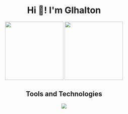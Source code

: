 <!--TITLE-->
<h1 align="center">Hi 👋! I'm Glhalton</h1>

<!--CARDS-->
<div align="center">
  
  <img src="https://github-readme-stats.vercel.app/api?username=glhalton&hide_title=false&hide_rank=false&show_icons=true&include_all_commits=true&count_private=true&disable_animations=false&card_width=420&theme=catppuccin_mocha&locale=en&hide_border=false" height="185" />
  <img src="https://github-readme-stats.vercel.app/api/top-langs?username=glhalton&locale=en&hide_title=false&layout=compact&card_width=420&langs_count=8&theme=catppuccin_mocha&hide_border=false" height="185" />
    
</div>


<!--TECNOLOGIES-->
<h2 align="center">Tools and Technologies</h2>
<div align="center">
  <a href="https://skillicons.dev" align="center">
  <img src="https://skillicons.dev/icons?i=html,css,js,cs,git,mysql,visualstudio,vscode,mint,windows&theme=dark" />
</a>
</div>


